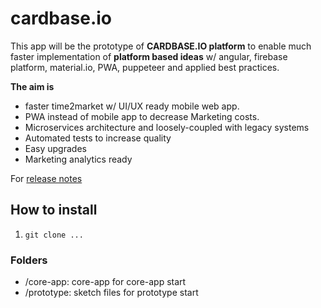 # cardbase.io

This app will be the prototype of **CARDBASE.IO platform** to enable much faster implementation of
**platform based ideas** w/ angular, firebase platform, material.io, PWA, puppeteer and applied best practices.

**The aim is** 
- faster time2market w/ UI/UX ready mobile web app.
- PWA instead of mobile app to decrease Marketing costs.
- Microservices architecture and loosely-coupled with legacy systems
- Automated tests to increase quality
- Easy upgrades
- Marketing analytics ready

For [release notes](https://github.com/tansudasli/angular-sandbox/wiki)

## How to install

1. `git clone ...`

### Folders

- /core-app: core-app for core-app start
- /prototype: sketch files for prototype start
